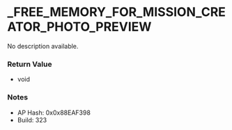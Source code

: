 # _FREE_MEMORY_FOR_MISSION_CREATOR_PHOTO_PREVIEW

No description available.

### Return Value
* void

### Notes
* AP Hash: 0x0x88EAF398
* Build: 323

